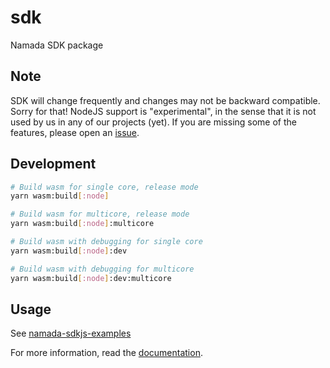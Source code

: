 # sdk

Namada SDK package

## Note

SDK will change frequently and changes may not be backward compatible. Sorry for that!
NodeJS support is "experimental", in the sense that it is not used by us in any of our projects (yet).
If you are missing some of the features, please open an [issue](https://github.com/anoma/namada-interface/issues).

## Development

```bash
# Build wasm for single core, release mode
yarn wasm:build[:node]

# Build wasm for multicore, release mode
yarn wasm:build[:node]:multicore

# Build wasm with debugging for single core
yarn wasm:build[:node]:dev

# Build wasm with debugging for multicore
yarn wasm:build[:node]:dev:multicore
```

## Usage

See [namada-sdkjs-examples](https://github.com/anoma/namada-sdkjs-examples)

For more information, read the [documentation](./docs).
